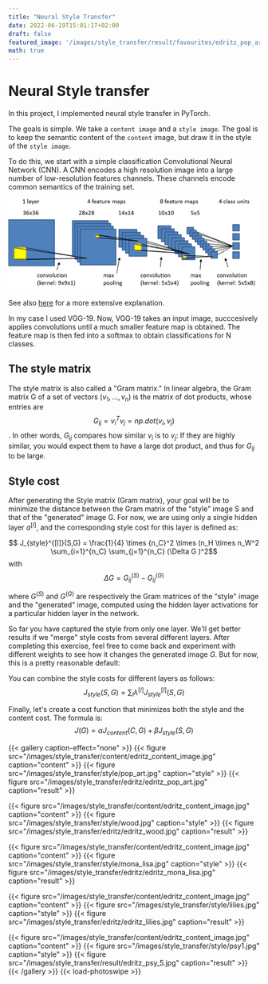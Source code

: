 ```yaml
---
title: "Neural Style Transfer"
date: 2022-06-19T15:01:17+02:00
draft: false
featured_image: '/images/style_transfer/result/favourites/edritz_pop_art.jpg'
math: true
---
```


# Neural Style transfer

In this project, I implemented neural style transfer in PyTorch.

The goals is simple. We take a `content image` and a `style image`. The goal is to keep the semantic content of the `content` image, but draw it in the style of the `style image`.

To do this, we start with a simple classification Convolutional Neural Network (CNN). A CNN  encodes a high resolution image into a large number of low-resolution features channels. These channels encode common semantics of the training set.

![](/images/cnn.png)

See also [here]([TODO](https://en.wikipedia.org/wiki/Neural_style_transfer)) for a more extensive explanation.

In my case I used VGG-19. Now, VGG-19 takes an input image, succcesively applies convolutions until a much smaller feature map is obtained. The feature map is then fed into a softmax to obtain classifications for N classes.



## The style matrix
The style matrix is also called a "Gram matrix." In linear algebra, the Gram matrix G of a set of vectors $(v_{1},\dots ,v_{n})$ is the matrix of dot products, whose entries are $${\displaystyle G_{ij} = v_{i}^T v_{j} = np.dot(v_{i}, v_{j})  }$$. In other words, $G_{ij}$ compares how similar $v_i$ is to $v_j$: If they are highly similar, you would expect them to have a large dot product, and thus for $G_{ij}$ to be large. 



## Style cost
After generating the Style matrix (Gram matrix), your goal will be to minimize the distance between the Gram matrix of the "style" image S and that of the "generated" image G. For now, we are using only a single hidden layer $a^{[l]}$, and the corresponding style cost for this layer is defined as: 

$$ J_{style}^{[l]}(S,G) = \frac{1}{4} \times {n_C}^2 \times
(n_H \times n_W^2  \sum_{i=1}^{n_C} \sum_{j=1}^{n_C} 
(\Delta G )^2$$
with
$$ \Delta G = G_{ij}^{(S)} - G_{ij}^{(G)}  $$

<!-- $$ J_{style}^{[l]}(S,G) = \frac{1}{4} \times {n_C}^2 \times (n_H \times n_W^2 \sum_{i=1}^{n_C}\sum_{j=1}^{n_C}(G^{(S)}_{ij} - G^{(G)}_{ij})^2 $$ -->

where $G^{(S)}$ and $G^{(G)}$ are respectively the Gram matrices of the "style" image and the "generated" image, computed using the hidden layer activations for a particular hidden layer in the network.  


So far you have captured the style from only one layer. We'll get better results if we "merge" style costs from several different layers. After completing this exercise, feel free to come back and experiment with different weights to see how it changes the generated image $G$. But for now, this is a pretty reasonable default: 

You can combine the style costs for different layers as follows:
$$J_{style}(S,G) = \sum_{l} \lambda^{[l]} J^{[l]}_{style}(S,G)$$


Finally, let's create a cost function that minimizes both the style and the content cost. The formula is: 
$$J(G) = \alpha J_{content}(C,G) + \beta J_{style}(S,G)$$


{{< gallery  caption-effect="none" >}}
  {{< figure src="/images/style_transfer/content/edritz_content_image.jpg" caption="content" >}}
  {{< figure src="/images/style_transfer/style/pop_art.jpg" caption="style" >}}
  {{< figure src="/images/style_transfer/edritz/edritz_pop_art.jpg" caption="result" >}}

  {{< figure src="/images/style_transfer/content/edritz_content_image.jpg" caption="content" >}}
  {{< figure src="/images/style_transfer/style/wood.jpg" caption="style" >}}
  {{< figure src="/images/style_transfer/edritz/edritz_wood.jpg" caption="result" >}}

  {{< figure src="/images/style_transfer/content/edritz_content_image.jpg" caption="content" >}}
  {{< figure src="/images/style_transfer/style/mona_lisa.jpg" caption="style" >}}
  {{< figure src="/images/style_transfer/edritz/edritz_mona_lisa.jpg" caption="result" >}}

  {{< figure src="/images/style_transfer/content/edritz_content_image.jpg" caption="content" >}}
  {{< figure src="/images/style_transfer/style/lilies.jpg" caption="style" >}}
  {{< figure src="/images/style_transfer/edritz/edritz_lilies.jpg" caption="result" >}}

  {{< figure src="/images/style_transfer/content/edritz_content_image.jpg" caption="content" >}}
  {{< figure src="/images/style_transfer/style/psy1.jpg" caption="style" >}}
  {{< figure src="/images/style_transfer/result/edritz_psy_5.jpg" caption="result" >}}
{{< /gallery >}} {{< load-photoswipe >}}